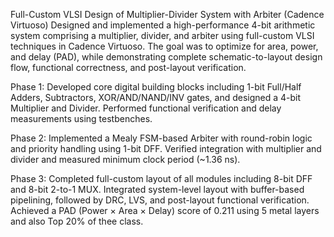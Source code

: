 Full-Custom VLSI Design of Multiplier-Divider System with Arbiter (Cadence Virtuoso)
Designed and implemented a high-performance 4-bit arithmetic system comprising a multiplier, divider, and arbiter using full-custom VLSI techniques in Cadence Virtuoso. The goal was to optimize for area, power, and delay (PAD), while demonstrating complete schematic-to-layout design flow, functional correctness, and post-layout verification.

Phase 1: Developed core digital building blocks including 1-bit Full/Half Adders, Subtractors, XOR/AND/NAND/INV gates, and designed a 4-bit Multiplier and Divider. Performed functional verification and delay measurements using testbenches.

Phase 2: Implemented a Mealy FSM-based Arbiter with round-robin logic and priority handling using 1-bit DFF. Verified integration with multiplier and divider and measured minimum clock period (~1.36 ns).

Phase 3: Completed full-custom layout of all modules including 8-bit DFF and 8-bit 2-to-1 MUX. Integrated system-level layout with buffer-based pipelining, followed by DRC, LVS, and post-layout functional verification. Achieved a PAD (Power × Area × Delay) score of 0.211 using 5 metal layers and also Top 20% of thee class.
